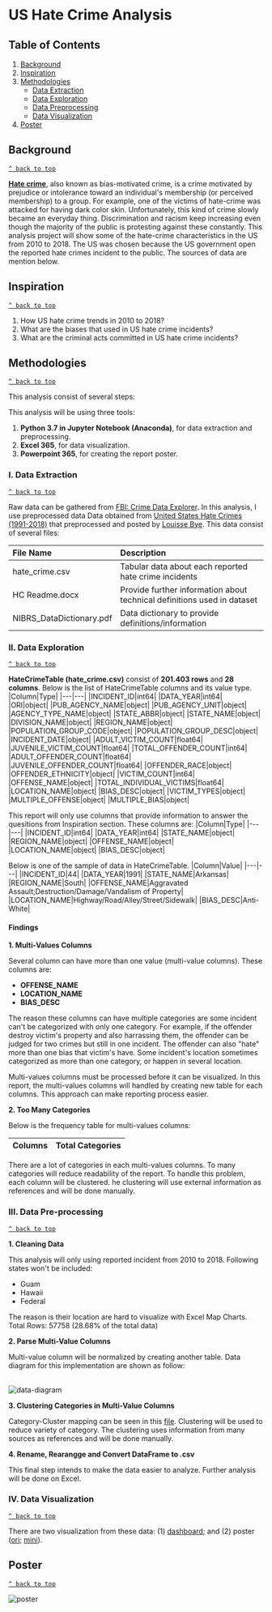 <a name='top'></a>
# US Hate Crime Analysis

## Table of Contents
1. [Background](#background)
2. [Inspiration](#inspiration)
3. [Methodologies](#methodologies)
    - [Data Extraction](#data-extraction)
    - [Data Exploration](#data-exploration)
    - [Data Preprocessing](#data-preprocessing)
    - [Data Visualization](#data-visualization)
4. [Poster](#poster)

<a name='background'></a>
## Background
[`^ back to top`](#top)

[**Hate crime**](https://en.wikipedia.org/wiki/Hate_crime), also known as bias-motivated crime, is a crime motivated by prejudice or intolerance toward an individual's membership (or perceived membership) to a  group. For example, one of the victims of hate-crime was attacked for having dark color skin. Unfortunately, this kind of crime slowly became an everyday thing. Discrimination and racism keep increasing even though the majority of the public is protesting against these constantly. This analysis project will show some of the hate-crime characteristics in the US from 2010 to 2018. The US was chosen because the US government open the reported hate crimes incident to the public. The sources of data are mention below.

<a name='inspiration'></a>
## Inspiration
[`^ back to top`](#top)

1. How US hate crime trends in 2010 to 2018?
2. What are the biases that used in US hate crime incidents?
3. What are the criminal acts committed in US hate crime incidents?

<a name='methodologies'></a>
## Methodologies
[`^ back to top`](#top)

This analysis consist of several steps:

This analysis will be using three tools:
1. **Python 3.7 in Jupyter Notebook (Anaconda)**, for data extraction and preprocessing.
2. **Excel 365**, for data visualization.
3. **Powerpoint 365**, for creating the report poster.

<a name='data-extraction'></a>
### I. Data Extraction
[`^ back to top`](#top)

Raw data can be gathered from [FBI: Crime Data Explorer](https://crime-data-explorer.fr.cloud.gov/downloads-and-docs). In this analysis, I use preprocessed data 
Data obtained from [United States Hate Crimes (1991-2018)](https://www.kaggle.com/louissebye/united-states-hate-crimes-19912017) that preprocessed and posted by [Louisse Bye](https://www.kaggle.com/louissebye). This data consist of several files:

|File Name|Description|
|:---|:---|
|hate_crime.csv|Tabular data about each reported hate crime incidents|
|HC Readme.docx|Provide further information about technical definitions used in dataset|
|NIBRS_DataDictionary.pdf|Data dictionary to provide definitions/information|

<a name='data-exploration'></a>
### II. Data Exploration
[`^ back to top`](#)

**HateCrimeTable (hate_crime.csv)** consist of **201.403 rows** and **28 columns**. Below is the list of HateCrimeTable columns and its value type.
|Column|Type|
|---|---|
|INCIDENT_ID|int64|
|DATA_YEAR|int64|
|ORI|object|
|PUB_AGENCY_NAME|object|
|PUB_AGENCY_UNIT|object|
|AGENCY_TYPE_NAME|object|
|STATE_ABBR|object|
|STATE_NAME|object|
|DIVISION_NAME|object|
|REGION_NAME|object|
|POPULATION_GROUP_CODE|object|
|POPULATION_GROUP_DESC|object|
|INCIDENT_DATE|object|
|ADULT_VICTIM_COUNT|float64|
|JUVENILE_VICTIM_COUNT|float64|
|TOTAL_OFFENDER_COUNT|int64|
|ADULT_OFFENDER_COUNT|float64|
|JUVENILE_OFFENDER_COUNT|float64|
|OFFENDER_RACE|object|
|OFFENDER_ETHNICITY|object|
|VICTIM_COUNT|int64|
|OFFENSE_NAME|object|
|TOTAL_INDIVIDUAL_VICTIMS|float64|
|LOCATION_NAME|object|
|BIAS_DESC|object|
|VICTIM_TYPES|object|
|MULTIPLE_OFFENSE|object|
|MULTIPLE_BIAS|object|

This report will only use columns that provide information to answer the quesitions from Inspiration section. These columns are:
|Column|Type|
|---|---|
|INCIDENT_ID|int64|
|DATA_YEAR|int64|
|STATE_NAME|object|
|REGION_NAME|object|
|OFFENSE_NAME|object|
|LOCATION_NAME|object|
|BIAS_DESC|object|

Below is one of the sample of data in HateCrimeTable.
|Column|Value|
|---|---|
|INCIDENT_ID|44|
|DATA_YEAR|1991|
|STATE_NAME|Arkansas|
|REGION_NAME|South|
|OFFENSE_NAME|Aggravated Assault;Destruction/Damage/Vandalism of Property|
|LOCATION_NAME|Highway/Road/Alley/Street/Sidewalk|
|BIAS_DESC|Anti-White|

#### Findings
**1. Multi-Values Columns**

Several column can have more than one value (multi-value columns). These columns are:
- **OFFENSE_NAME**
- **LOCATION_NAME**
- **BIAS_DESC**

The reason these columns can have multiple categories are some incident can't be categorized with only one category. For example, if the offender destroy victim's property and also harrassing them, the offender can be judged for two crimes but still in one incident. The offender can also "hate" more than one bias that victim's have. Some incident's location sometimes categorized as more than one category, or happen in several location.

Multi-values columns must be processed before it can be visualized. In this report, the multi-values columns will handled by creating new table for each columns. This approach can make reporting process easier.

**2. Too Many Categories**

Below is the frequency table for multi-values columns:

|Columns|Total Categories|
|---|---|

There are a lot of categories in each multi-values columns. To many categories will reduce readability of the report. To handle this problem, each column will be clustered. he clustering will use external information as references and will be done manually.

<a name='data-preprocessing'></a>
### III. Data Pre-processing
[`^ back to top`](#top)

**1. Cleaning Data**

This analysis will only using reported incident from 2010 to 2018. Following states won't be included:
- Guam
- Hawaii
- Federal

The reason is their location are hard to visualize with Excel Map Charts.
Total Rows: 57758 (28.68% of the total data)

**2. Parse Multi-Value Columns**

Multi-value column will be normalized by creating another table. Data diagram for this implementation are shown as follow:

<br>![data-diagram](https://github.com/avidito/us-hate-crime-report/blob/master/media/data_diagram.png)<br>

**3. Clustering Categories in Multi-Value Columns**

Category-Cluster mapping can be seen in this [file](https://github.com/avidito/us-hate-crime-report/blob/master/visualization.xlsx). Clustering will be used to reduce variety of category. The clustering uses information from many sources as references and will be done manually.

**4. Rename, Rearangge and Convert DataFrame to .csv**

This final step intends to make the data easier to analyze. Further analysis will be done on Excel.

<a name='data-visualization'></a>
### IV. Data Visualization
[`^ back to top`](#top)

There are two visualization from these data: (1) [dashboard](https://github.com/avidito/us-hate-crime-report/blob/master/visualization.xlsx); and (2) poster ([ori](https://github.com/avidito/us-hate-crime-report/blob/master/media/poster.png); [mini](https://github.com/avidito/us-hate-crime-report/blob/master/media/poster_mini.png)). 

<a name='poster'></a>
## Poster
[`^ back to top`](#top)

![poster](https://github.com/avidito/us-hate-crime-report/blob/master/media/poster_mini.png)
